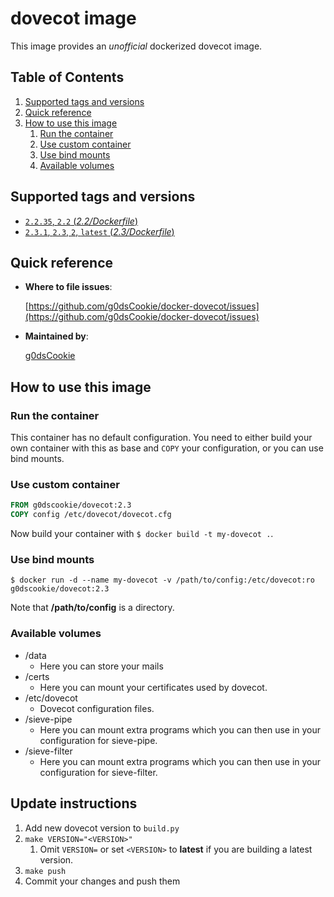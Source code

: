 # dovecot image

This image provides an *unofficial* dockerized dovecot image.

## Table of Contents

1. [Supported tags and versions](#supported-tags-and-versions)
2. [Quick reference](#quick-reference)
3. [How to use this image](#how-to-use-this-image)
    1. [Run the container](#run-the-container)
    2. [Use custom container](#use-custom-container)
    3. [Use bind mounts](#use-bind-mounts)
    4. [Available volumes](#available-volumes)

## Supported tags and versions

* [`2.2.35`, `2.2` (*2.2/Dockerfile*)](https://github.com/g0dsCookie/docker-dovecot/blob/master/Dockerfile)
* [`2.3.1`, `2.3`, `2`, `latest` (*2.3/Dockerfile*)](https://github.com/g0dsCookie/docker-dovecot/blob/master/Dockerfile)

## Quick reference

* **Where to file issues**:

    [https://github.com/g0dsCookie/docker-dovecot/issues](https://github.com/g0dsCookie/docker-dovecot/issues)

* **Maintained by**:

    [g0dsCookie](https://github.com/g0dsCookie)

## How to use this image

### Run the container

This container has no default configuration. You need to either build your own container
with this as base and `COPY` your configuration, or you can use bind mounts.

### Use custom container

```Dockerfile
FROM g0dscookie/dovecot:2.3
COPY config /etc/dovecot/dovecot.cfg
```

Now build your container with `$ docker build -t my-dovecot .`.

### Use bind mounts

`$ docker run -d --name my-dovecot -v /path/to/config:/etc/dovecot:ro g0dscookie/dovecot:2.3`

Note that **/path/to/config** is a directory.

### Available volumes

* /data
  * Here you can store your mails
* /certs
  * Here you can mount your certificates used by dovecot.
* /etc/dovecot
  * Dovecot configuration files.
* /sieve-pipe
  * Here you can mount extra programs which you can then use in your configuration for sieve-pipe.
* /sieve-filter
  * Here you can mount extra programs which you can then use in your configuration for sieve-filter.

## Update instructions

1. Add new dovecot version to `build.py`
2. `make VERSION="<VERSION>"`
    1. Omit `VERSION=` or set `<VERSION>` to **latest** if you are building a latest version.
3. `make push`
4. Commit your changes and push them
